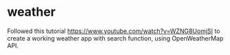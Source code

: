 # weather

Followed this tutorial https://www.youtube.com/watch?v=WZNG8UomjSI to create a working weather app with search function, using OpenWeatherMap API.
